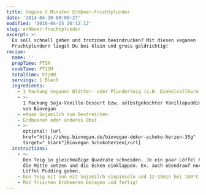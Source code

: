 ```yaml
---
title: Vegane 5 Minuten Erdbeer-Fruchtplunder
date: '2014-04-30 08:00:27'
modified: '2016-04-15 20:12:12'
slug: erdbeer-fruchtplunder
excerpt: >-
  Es soll schnell gehen und trotzdem beeindrucken? Mit diesen veganen
  Fruchtplundern liegst Du bei klein und gross goldrichtig!
recipe:
  name: ''
  prepTime: PT5M
  cookTime: PT15M
  totalTime: PT20M
  servings: 1 Blech
  ingredients:
    - 1 Packung veganen Blätter- oder Plunderteig (z.B. Dinkelvollkorn)
    - >-
      1 Packung Soja-Vanille-Dessert bzw. selbstgekochter Vanillepudding z.B.
      von Biovegan
    - etwas Sojamilch zum Bestreichen
    - Erdbeeren oder anderes Obst
    - >-
      optional: [url
      href="http://shop.biovegan.de/biovegan-dekor-schoko-herzen-35g"
      target="_blank"]Biovegan Schokoherzen[/url]
  instructions:
    - >-
      Den Teig in gleichmäßige Quadrate schneiden. Je ein paar Löffel Pudding in
      die Mitte setzen und die Ecken einklappen. Ev. auch obendrauf noch einen
      Löffel Pudding geben.
    - Den Teig mit nun mit Sojamilch einpinseln und 12-15min bei 180°C backen.
    - Mit frischen Erdbeeren belegen und fertig!
---
```


